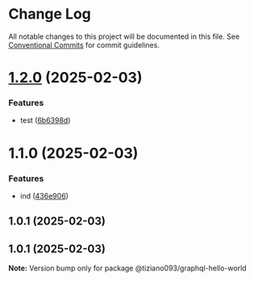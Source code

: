 # Change Log

All notable changes to this project will be documented in this file.
See [Conventional Commits](https://conventionalcommits.org) for commit guidelines.

# [1.2.0](https://github.com/tiziano093/graphql-nodeJS/compare/@tiziano093/graphql-hello-world@1.1.0...@tiziano093/graphql-hello-world@1.2.0) (2025-02-03)

### Features

- test ([6b6398d](https://github.com/tiziano093/graphql-nodeJS/commit/6b6398dc26e9abc77b5f7888961beae25191ad3d))

# 1.1.0 (2025-02-03)

### Features

- ind ([436e906](https://github.com/tiziano093/graphql-nodeJS/commit/436e906aaff89fc97a09a9239ec379927922528c))

## 1.0.1 (2025-02-03)

## 1.0.1 (2025-02-03)

**Note:** Version bump only for package @tiziano093/graphql-hello-world
